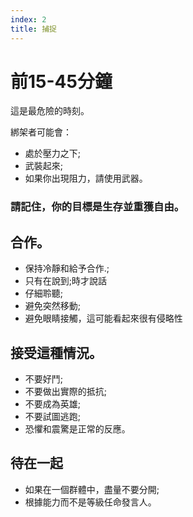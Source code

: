 ```yaml
---
index: 2
title: 捕捉
---
```

# 前15-45分鐘

這是最危險的時刻。

綁架者可能會：

*   處於壓力之下;
*   武裝起來;
*   如果你出現阻力，請使用武器。

### 請記住，你的目標是生存並重獲自由。

## 合作。

*   保持冷靜和給予合作.;
*   只有在說到;時才說話
*   仔細聆聽;
*   避免突然移動;
*   避免眼睛接觸，這可能看起來很有侵略性

## 接受這種情況。

*   不要好鬥;
*   不要做出實際的抵抗;
*   不要成為英雄;
*   不要試圖逃跑;
*   恐懼和震驚是正常的反應。

## 待在一起
*   如果在一個群體中，盡量不要分開;
*   根據能力而不是等級任命發言人。